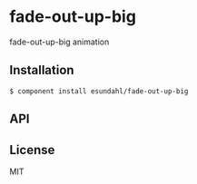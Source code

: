 
# fade-out-up-big

  fade-out-up-big animation

## Installation

    $ component install esundahl/fade-out-up-big

## API

   

## License

  MIT
